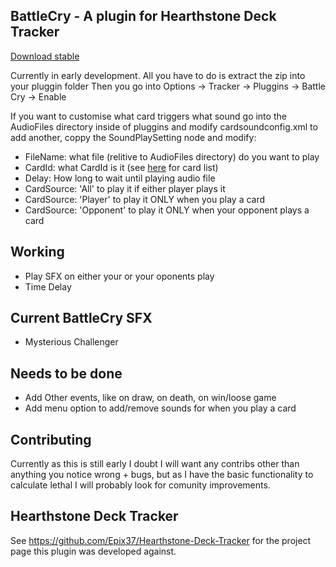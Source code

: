 ## BattleCry - A plugin for Hearthstone Deck Tracker

[Download stable](https://github.com/falconmick/BattleCryPluggin/raw/master/dist/BattleCryPlugin%20v0.0.4.zip)

Currently in early development. All you have to do is extract the zip into your pluggin folder
Then you go into Options -> Tracker -> Pluggins -> Battle Cry -> Enable

If you want to customise what card triggers what sound go into the AudioFiles directory inside of pluggins and modify cardsoundconfig.xml
to add another, coppy the SoundPlaySetting node and modify:
* FileName: what file (relitive to AudioFiles directory) do you want to play
* CardId: what CardId is it (see [here](https://github.com/falconmick/BattleCryPluggin/blob/master/dist/cardDB.enUS.xml) for card list)
* Delay: How long to wait until playing audio file
* CardSource: 'All' to play it if either player plays it
* CardSource: 'Player' to play it ONLY when you play a card
* CardSource: 'Opponent' to play it ONLY when your opponent plays a card

## Working

* Play SFX on either your or your oponents play
* Time Delay

## Current BattleCry SFX

* Mysterious Challenger

## Needs to be done

* Add Other events, like on draw, on death, on win/loose game
* Add menu option to add/remove sounds for when you play a card

## Contributing

Currently as this is still early I doubt I will want any contribs other than anything you notice wrong + bugs, but as I have the basic functionality to calculate lethal I will probably look for comunity improvements.

## Hearthstone Deck Tracker
See https://github.com/Epix37/Hearthstone-Deck-Tracker for the project page this plugin was developed against.